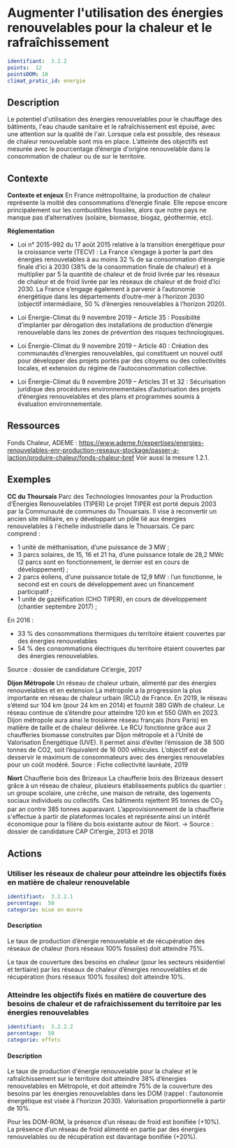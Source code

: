 # Augmenter l'utilisation des énergies renouvelables pour la chaleur et le rafraîchissement
```yaml
identifiant:  3.2.2
points:  12
pointsDOM: 10
climat_pratic_id: energie
```
## Description
Le potentiel d'utilisation des énergies renouvelables pour le chauffage des bâtiments, l'eau chaude sanitaire et le rafraîchissement est épuisé, avec une attention sur la qualité de l'air. Lorsque cela est possible, des réseaux de chaleur renouvelable sont mis en place. L’atteinte des objectifs est mesurée avec le pourcentage d’énergie d'origine renouvelable dans la consommation de chaleur ou de  sur le territoire.

## Contexte
**Contexte et enjeux**
En France métropolitaine, la production de chaleur représente la moitié des consommations d’énergie finale. Elle repose encore principalement sur les combustibles fossiles, alors que notre pays ne manque pas d’alternatives (solaire, biomasse, biogaz, géothermie, etc).

**Réglementation**
- Loi n° 2015-992 du 17 août 2015 relative à la transition énergétique pour la croissance verte (TECV) : La France s’engage à porter la part des énergies renouvelables à au moins 32 % de sa consommation d’énergie finale d’ici à 2030 (38% de la consommation finale de chaleur) et à multiplier par 5 la quantité de chaleur et de froid livrée par les réseaux de chaleur et de froid livrée par les réseaux de chaleur et de froid d’ici 2030. La France s’engage également à parvenir à l’autonomie énergétique dans les départements d’outre-mer à l’horizon 2030 (objectif intermédiaire, 50 % d’énergies renouvelables à l’horizon 2020).

- Loi Énergie-Climat du 9 novembre 2019 – Article 35 : Possibilité d’implanter par dérogation des installations de production d’énergie renouvelable dans les zones de prévention des risques technologiques.
- Loi Énergie-Climat du 9 novembre 2019 – Article 40 : Création des communautés d’énergies renouvelables, qui constituent un nouvel outil pour développer des projets portés par des citoyens ou des collectivités locales, et extension du régime de l’autoconsommation collective.
- Loi Énergie-Climat du 9 novembre 2019 – Articles 31 et 32 : Sécurisation juridique des procédures environnementales d’autorisation des projets d’énergies renouvelables et des plans et programmes soumis à évaluation environnementale.

## Ressources
Fonds Chaleur, ADEME :
<a href="https://www.ademe.fr/expertises/energies-renouvelables-enr-production-reseaux-stockage/passer-a-laction/produire-chaleur/fonds-chaleur-bref">https://www.ademe.fr/expertises/energies-renouvelables-enr-production-reseaux-stockage/passer-a-laction/produire-chaleur/fonds-chaleur-bref</a>
Voir aussi la mesure 1.2.1.

## Exemples
**CC du Thoursais**
Parc des Technologies Innovantes pour la Production d’Énergies Renouvelables (TIPER)
Le projet TIPER est porté depuis 2003 par la Communauté de communes du Thouarsais. Il vise à reconvertir un ancien site militaire, en y développant un pôle lié aux énergies renouvelables à l'échelle industrielle dans le Thouarsais. Ce parc comprend :

- 1 unité de méthanisation, d’une puissance de 3 MW ;
- 3 parcs solaires, de 15, 16 et 21 ha, d’une puissance totale de 28,2 MWc (2 parcs sont en fonctionnement, le dernier est en cours de développement) ;
- 2 parcs éoliens, d’une puissance totale de 12,9 MW : l’un fonctionne, le second est en cours de développement avec un financement participatif ;
- 1 unité de gazéification (CHO TIPER), en cours de développement (chantier septembre 2017) ;

En 2016 :

- 33 % des consommations thermiques du territoire étaient couvertes par des énergies renouvelables
- 54 % des consommations électriques du territoire étaient couvertes par des énergies renouvelables.

Source : dossier de candidature Cit’ergie, 2017


**Dijon Métropole**
Un réseau de chaleur urbain, alimenté par des énergies renouvelables et en extension
La métropole a la progression la plus importante en réseau de chaleur urbain (RCU) de France. En 2019, le réseau s’étend sur 104 km (pour 24 km en 2014) et fournit 380 GWh de chaleur. Le réseau continue de s’étendre pour atteindre 120 km et 550 GWh en 2023. Dijon métropole aura ainsi le troisième réseau français (hors Paris) en matière de taille et de chaleur délivrée. Le RCU fonctionne grâce aux 2 chaufferies biomasse construites par Dijon métropole et à l’Unité de Valorisation Énergétique (UVE). Il permet ainsi d’éviter l’émission de 38 500 tonnes de CO2, soit l’équivalent de 16 000 véhicules. L’objectif est de desservir le maximum de consommateurs avec des énergies renouvelables pour un coût modéré.
Source : Fiche collectivité lauréate, 2019


**Niort**
Chaufferie bois des Brizeaux
La chaufferie bois des Brizeaux dessert grâce à un réseau de chaleur, plusieurs établissements publics du quartier : un groupe scolaire, une crèche, une maison de retraite, des logements sociaux individuels ou collectifs. Ces bâtiments rejettent 95 tonnes de CO<sub>2</sub> par an contre 385 tonnes auparavant. L’approvisionnement de la chaufferie s'effectue à partir de plateformes locales et représente ainsi un intérêt économique pour la filière du bois existante autour de Niort.
→ Source : dossier de candidature CAP Cit’ergie, 2013 et 2018


## Actions
### Utiliser les réseaux de chaleur pour atteindre les objectifs fixés en matière de chaleur renouvelable
```yaml
identifiant:  3.2.2.1
percentage:  50
categorie: mise en œuvre
```
#### Description
Le taux de production d’énergie renouvelable et de récupération des réseaux de chaleur (hors réseaux 100% fossiles) doit atteindre 75%.

Le taux de couverture des besoins en chaleur (pour les secteurs résidentiel et tertiaire) par les réseaux de chaleur d’énergies renouvelables et de récupération (hors réseaux 100% fossiles) doit atteindre 10%.

### Atteindre les objectifs fixés en matière de couverture des besoins de chaleur et de rafraichissement du territoire par les énergies renouvelables
```yaml
identifiant:  3.2.2.2
percentage:  50
categorie: effets
```
#### Description

Le taux de production d'énergie renouvelable pour la chaleur et le rafraîchissement sur le territoire doit atteindre 38% d’énergies renouvelables en Métropole, et doit atteindre 75% de la couverture des besoins par les énergies renouvelables dans les DOM (rappel : l'autonomie énergétique est visée à l'horizon 2030). Valorisation proportionnelle à partir de 10%.

Pour les DOM-ROM, la présence d’un réseau de froid est bonifiée (+10%). La présence d’un réseau de froid alimenté en partie par des énergies renouvelables ou de récupération est davantage bonifiée (+20%).
